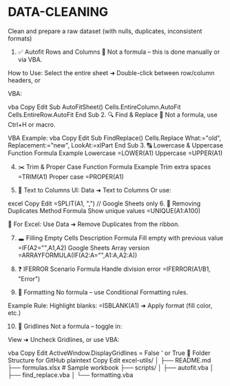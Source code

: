 # DATA-CLEANING
 Clean and prepare a raw dataset (with nulls, duplicates, inconsistent formats)
1. ✅ Autofit Rows and Columns
📌 Not a formula – this is done manually or via VBA.

How to Use:
Select the entire sheet ➜ Double-click between row/column headers, or

VBA:

vba
Copy
Edit
Sub AutoFitSheet()
    Cells.EntireColumn.AutoFit
    Cells.EntireRow.AutoFit
End Sub
2. 🔍 Find & Replace
📌 Not a formula, use Ctrl+H or macro.

VBA Example:
vba
Copy
Edit
Sub FindReplace()
    Cells.Replace What:="old", Replacement:="new", LookAt:=xlPart
End Sub
3. 🔠 Lowercase & Uppercase
Function	Formula Example
Lowercase	=LOWER(A1)
Uppercase	=UPPER(A1)

4. ✂️ Trim & Proper Case
Function	Formula Example
Trim extra spaces	=TRIM(A1)
Proper case	=PROPER(A1)

5. 🔡 Text to Columns
UI: Data ➜ Text to Columns
Or use:

excel
Copy
Edit
=SPLIT(A1, ",")   // Google Sheets only
6. 🧹 Removing Duplicates
Method	Formula
Show unique values	=UNIQUE(A1:A100)

🔁 For Excel: Use Data ➜ Remove Duplicates from the ribbon.

7. 🕳️ Filling Empty Cells
Description	Formula
Fill empty with previous value	=IF(A2="",A1,A2)
Google Sheets Array version	=ARRAYFORMULA(IF(A2:A="",A1:A,A2:A))

8. ❓ IFERROR
Scenario	Formula
Handle division error	=IFERROR(A1/B1, "Error")

9. 🎨 Formatting
No formula – use Conditional Formatting rules.

Example Rule:
Highlight blanks:
=ISBLANK(A1) ➜ Apply format (fill color, etc.)

10. 📏 Gridlines
Not a formula – toggle in:

View ➜ Uncheck Gridlines, or use VBA:

vba
Copy
Edit
ActiveWindow.DisplayGridlines = False ' or True
📂 Folder Structure for GitHub
plaintext
Copy
Edit
excel-utils/
│
├── README.md
├── formulas.xlsx         # Sample workbook
├── scripts/
│   ├── autofit.vba
│   ├── find_replace.vba
│   └── formatting.vba
